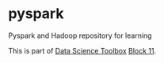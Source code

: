 # pyspark
Pyspark and Hadoop repository for learning

This is part of [Data Science Toolbox](https://dsbristol.github.io/dst/coursebook.html) [Block 11](https://dsbristol.github.io/dst/coursebook/11.html).
